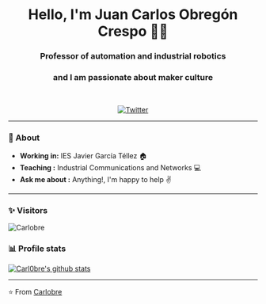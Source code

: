 <h1 align="center"> Hello, I'm Juan Carlos Obregón Crespo 👨‍💻 </h1>

<h3 align="center">  Professor of automation and industrial robotics </h3> 
<h3 align="center">  and I am passionate about maker culture </h3> <br>

<p align="center"> 
<a href="https://twitter.com/_Carlobre_"><img alt="Twitter" src="https://img.shields.io/badge/-Carlobre-1ca0f1?style=flat-square&logo=twitter&logoColor=white&link=https://twitter.com/_Carlobre_"></a>
</p>

---------------------------------------------------------------------------------------------------------------------------------------------------------------------------------
### 🤔 About
-  **Working in:**  IES Javier García Téllez :house: 
-  **Teaching :** Industrial Communications and Networks :computer:	
-  **Ask me about :** Anything!, I'm happy to help :v:


---------------------------------------------------------------------------------------------------------------------------------------------------------------------------------
### ✨ Visitors 

<p align="left"> <img src="https://komarev.com/ghpvc/?username=Carl0bre" alt="Carlobre" /> </p>

### 📊 Profile stats

[![Carl0bre's github stats](https://github-readme-stats.vercel.app/api?username=Carl0bre&show_icons=true&title_color=fff&icon_color=79ff97&text_color=9f9f9f&bg_color=151515)](https://github.com/Carl0bre/github-readme-stats)

-------------------------------------------------------------------------------------------------------------------------------------------------------------------------------

⭐️ From [Carlobre](http://www.github.com/Carl0bre)
